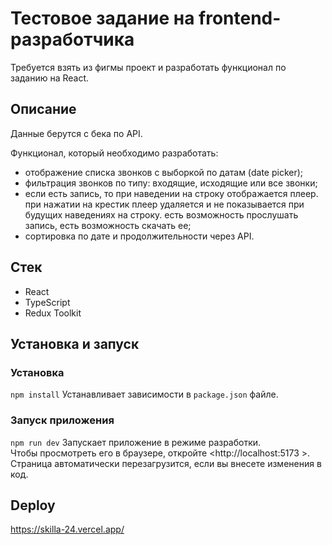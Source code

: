 # Тестовое задание на frontend-разработчика

Требуется взять из фигмы проект и разработать функционал по заданию на React.

## Описание

Данные берутся с бека по API.

Функционал, который необходимо разработать:

- отображение списка звонков с выборкой по датам (date picker);
- фильтрация звонков по типу: входящие, исходящие или все звонки;
- если есть запись, то при наведении на строку отображается плеер. при нажатии на крестик плеер удаляется и не показывается при будущих наведениях на строку. есть возможность прослушать запись, есть возможность скачать ее;
- сортировка по дате и продолжительности через API.

## Стек

- React
- TypeScript
- Redux Toolkit

## Установка и запуск

### Установка

`npm install`
Устанавливает зависимости в `package.json` файле.

### Запуск приложения

`npm run dev`
Запускает приложение в режиме разработки.  
Чтобы просмотреть его в браузере, откройте <http://localhost:5173 >. Страница автоматически перезагрузится, если вы внесете изменения в код.

## Deploy  
https://skilla-24.vercel.app/
